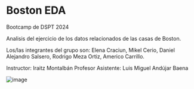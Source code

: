 # Boston EDA

Bootcamp de DSPT 2024

Analisis del ejercicio de los datos relacionados de las casas de Boston. 

Los/las integrantes del grupo son:
Elena Craciun,
Mikel Cerio,
Daniel Alejandro Salsero, 
Rodrigo Meza Ortiz,
Americo Carrillo.

Instructor: Iraitz Montalbán
Profesor Asistente: Luis Miguel Andújar Baena

![image](https://github.com/amejosecar/boston_DSPT/assets/148058680/0c54520a-9c8c-4369-89a8-0609da3956ae)
